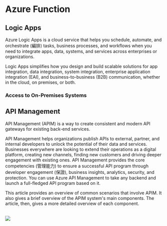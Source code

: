 # Azure Function
## Logic Apps
Azure Logic Apps is a cloud service that helps you schedule, automate, and orchestrate (編排) tasks, business processes, and workflows when you need to integrate apps, data, systems, and services across enterprises or organizations.

Logic Apps simplifies how you design and build scalable solutions for app integration, data integration, system integration, enterprise application integration (EAI), and business-to-business (B2B) communication, whether in the cloud, on premises, or both.

### Access to On-Premises Systems

## API Management
API Management (APIM) is a way to create consistent and modern API gateways for existing back-end services.

API Management helps organizations publish APIs to external, partner, and internal developers to unlock the potential of their data and services. Businesses everywhere are looking to extend their operations as a digital platform, creating new channels, finding new customers and driving deeper engagement with existing ones. API Management provides the core competencies (管理能力) to ensure a successful API program through developer engagement (保證), business insights, analytics, security, and protection. You can use Azure API Management to take any backend and launch a full-fledged API program based on it.

This article provides an overview of common scenarios that involve APIM. It also gives a brief overview of the APIM system's main components. The article, then, gives a more detailed overview of each component.

<br><img src="https://docs.microsoft.com/en-us/azure/api-management/media/api-management-using-with-vnet/api-management-vnet-internal.png">